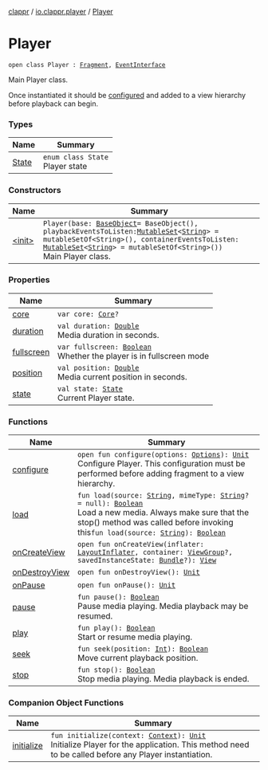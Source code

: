 [clappr](../../index.md) / [io.clappr.player](../index.md) / [Player](./index.md)

# Player

`open class Player : `[`Fragment`](https://developer.android.com/reference/android/app/Fragment.html)`, `[`EventInterface`](../../io.clappr.player.base/-event-interface/index.md)

Main Player class.

Once instantiated it should be [configured](configure.md) and added to a view hierarchy before playback can begin.

### Types

| Name | Summary |
|---|---|
| [State](-state/index.md) | `enum class State`<br>Player state |

### Constructors

| Name | Summary |
|---|---|
| [&lt;init&gt;](-init-.md) | `Player(base: `[`BaseObject`](../../io.clappr.player.base/-base-object/index.md)` = BaseObject(), playbackEventsToListen: `[`MutableSet`](https://kotlinlang.org/api/latest/jvm/stdlib/kotlin.collections/-mutable-set/index.html)`<`[`String`](https://kotlinlang.org/api/latest/jvm/stdlib/kotlin/-string/index.html)`> = mutableSetOf<String>(), containerEventsToListen: `[`MutableSet`](https://kotlinlang.org/api/latest/jvm/stdlib/kotlin.collections/-mutable-set/index.html)`<`[`String`](https://kotlinlang.org/api/latest/jvm/stdlib/kotlin/-string/index.html)`> = mutableSetOf<String>())`<br>Main Player class. |

### Properties

| Name | Summary |
|---|---|
| [core](core.md) | `var core: `[`Core`](../../io.clappr.player.components/-core/index.md)`?` |
| [duration](duration.md) | `val duration: `[`Double`](https://kotlinlang.org/api/latest/jvm/stdlib/kotlin/-double/index.html)<br>Media duration in seconds. |
| [fullscreen](fullscreen.md) | `var fullscreen: `[`Boolean`](https://kotlinlang.org/api/latest/jvm/stdlib/kotlin/-boolean/index.html)<br>Whether the player is in fullscreen mode |
| [position](position.md) | `val position: `[`Double`](https://kotlinlang.org/api/latest/jvm/stdlib/kotlin/-double/index.html)<br>Media current position in seconds. |
| [state](state.md) | `val state: `[`State`](-state/index.md)<br>Current Player state. |

### Functions

| Name | Summary |
|---|---|
| [configure](configure.md) | `open fun configure(options: `[`Options`](../../io.clappr.player.base/-options/index.md)`): `[`Unit`](https://kotlinlang.org/api/latest/jvm/stdlib/kotlin/-unit/index.html)<br>Configure Player. This configuration must be performed before adding fragment to a view hierarchy. |
| [load](load.md) | `fun load(source: `[`String`](https://kotlinlang.org/api/latest/jvm/stdlib/kotlin/-string/index.html)`, mimeType: `[`String`](https://kotlinlang.org/api/latest/jvm/stdlib/kotlin/-string/index.html)`? = null): `[`Boolean`](https://kotlinlang.org/api/latest/jvm/stdlib/kotlin/-boolean/index.html)<br>Load a new media. Always make sure that the stop() method was called before invoking this`fun load(source: `[`String`](https://kotlinlang.org/api/latest/jvm/stdlib/kotlin/-string/index.html)`): `[`Boolean`](https://kotlinlang.org/api/latest/jvm/stdlib/kotlin/-boolean/index.html) |
| [onCreateView](on-create-view.md) | `open fun onCreateView(inflater: `[`LayoutInflater`](https://developer.android.com/reference/android/view/LayoutInflater.html)`, container: `[`ViewGroup`](https://developer.android.com/reference/android/view/ViewGroup.html)`?, savedInstanceState: `[`Bundle`](https://developer.android.com/reference/android/os/Bundle.html)`?): `[`View`](https://developer.android.com/reference/android/view/View.html) |
| [onDestroyView](on-destroy-view.md) | `open fun onDestroyView(): `[`Unit`](https://kotlinlang.org/api/latest/jvm/stdlib/kotlin/-unit/index.html) |
| [onPause](on-pause.md) | `open fun onPause(): `[`Unit`](https://kotlinlang.org/api/latest/jvm/stdlib/kotlin/-unit/index.html) |
| [pause](pause.md) | `fun pause(): `[`Boolean`](https://kotlinlang.org/api/latest/jvm/stdlib/kotlin/-boolean/index.html)<br>Pause media playing. Media playback may be resumed. |
| [play](play.md) | `fun play(): `[`Boolean`](https://kotlinlang.org/api/latest/jvm/stdlib/kotlin/-boolean/index.html)<br>Start or resume media playing. |
| [seek](seek.md) | `fun seek(position: `[`Int`](https://kotlinlang.org/api/latest/jvm/stdlib/kotlin/-int/index.html)`): `[`Boolean`](https://kotlinlang.org/api/latest/jvm/stdlib/kotlin/-boolean/index.html)<br>Move current playback position. |
| [stop](stop.md) | `fun stop(): `[`Boolean`](https://kotlinlang.org/api/latest/jvm/stdlib/kotlin/-boolean/index.html)<br>Stop media playing. Media playback is ended. |

### Companion Object Functions

| Name | Summary |
|---|---|
| [initialize](initialize.md) | `fun initialize(context: `[`Context`](https://developer.android.com/reference/android/content/Context.html)`): `[`Unit`](https://kotlinlang.org/api/latest/jvm/stdlib/kotlin/-unit/index.html)<br>Initialize Player for the application. This method need to be called before any Player instantiation. |
